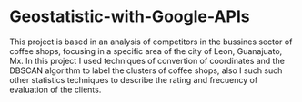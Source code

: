 # Geostatistic-with-Google-APIs
This project is based in an analysis of competitors in the bussines sector of coffee shops, focusing in a specific area of the city of Leon, Guanajuato, Mx.
In this project I used techniques of convertion of coordinates and the DBSCAN algorithm to label the clusters of coffee shops, also I such such other statistics techniques to describe the rating and frecuency of evaluation of the clients.
